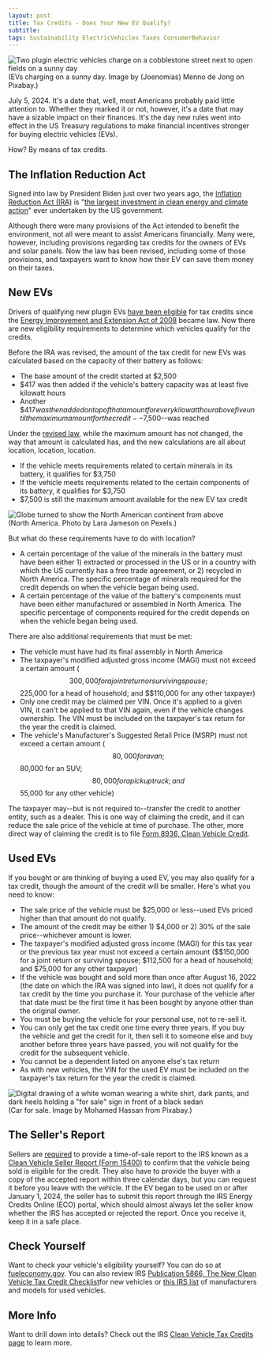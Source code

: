 ```yaml
---
layout: post
title: Tax Credits - Does Your New EV Qualify?
subtitle: 
tags: Sustainability ElectricVehicles Taxes ConsumerBehavior
---
```

<div>
  <img class="mx-auto w-1/2" src="https://samanthaliskcarson.com/assets/img/plugin_evs_charging.jpg" alt="Two plugin electric vehicles charge on a cobblestone street next to open fields on a sunny day">
    <figcaption class="text-center">
      (EVs charging on a sunny day. Image by (Joenomias) Menno de Jong on Pixabay.)
    </figcaption>
</div>

July 5, 2024. It's a date that, well, most Americans probably paid little attention to. Whether they marked it or not, however, it's a date that may have a sizable impact on their finances. It's the day new rules went into effect in the US Treasury regulations to make financial incentives stronger for buying electric vehicles (EVs).

How? By means of tax credits.

## The Inflation Reduction Act
Signed into law by President Biden just over two years ago, the [Inflation Reduction Act (IRA)](https://www.govinfo.gov/content/pkg/PLAW-117publ169/pdf/PLAW-117publ169.pdf) is "[the largest investment in clean energy and climate action](https://www.whitehouse.gov/briefing-room/statements-releases/2023/08/16/fact-sheet-one-year-in-president-bidens-inflation-reduction-act-is-driving-historic-climate-action-and-investing-in-america-to-create-good-paying-jobs-and-reduce-costs/)" ever undertaken by the US government.

Although there were many provisions of the Act intended to benefit the environment, not all were meant to assist Americans financially. Many were, however, including provisions regarding tax credits for the owners of EVs and solar panels. Now the law has been revised, including some of those provisions, and taxpayers want to know how their EV can save them money on their taxes.

## New EVs

Drivers of qualifying new plugin EVs [have been eligible](https://www.federalregister.gov/documents/2024/05/06/2024-09094/clean-vehicle-credits-under-sections-25e-and-30d-transfer-of-credits-critical-minerals-and-battery#h-12) for tax credits since the [Energy Improvement and Extension Act of 2008](https://www.govinfo.gov/content/pkg/PLAW-110publ343/pdf/PLAW-110publ343.pdf) became law. Now there are new eligibility requirements to determine which vehicles qualify for the credits.

Before the IRA was revised, the amount of the tax credit for new EVs was calculated based on the capacity of their battery as follows:

- The base amount of the credit started at $2,500
- $417 was then added if the vehicle's battery capacity was at least five kilowatt hours
- Another $$417 was then added on top of that amount for every kilowatt hour above five until the maximum amount for the credit--$7,500--was reached

Under the [revised law](https://www.govinfo.gov/content/pkg/PLAW-117publ169/pdf/PLAW-117publ169.pdf), while the maximum amount has not changed, the way that amount is calculated has, and the new calculations are all about location, location, location.

- If the vehicle meets requirements related to certain minerals in its battery, it qualifies for $3,750
- If the vehicle meets requirements related to the certain components of its battery, it qualifies for $3,750
- $7,500 is still the maximum amount available for the new EV tax credit

<div>
  <img class="mx-auto w-1/2" src="https://samanthaliskcarson.com/assets/img/north_america_globe.jpg" alt="Globe turned to show the North American continent from above">
    <figcaption class="text-center">
      (North America. Photo by Lara Jameson on Pexels.)
    </figcaption>
</div>

But what do these requirements have to do with location?

- A certain percentage of the value of the minerals in the battery must have been either 1) extracted or processed in the US or in a country with which the US currently has a free trade agreement, or 2) recycled in North America. The specific percentage of minerals required for the credit depends on when the vehicle began being used.
- A certain percentage of the value of the battery's components must have been either manufactured or assembled in North America. The specific percentage of components required for the credit depends on when the vehicle began being used.

There are also additional requirements that must be met:

- The vehicle must have had its final assembly in North America
- The taxpayer's modified adjusted gross income (MAGI) must not exceed a certain amount ($$300,000 for a joint return or surviving spouse; $$225,000 for a head of household; and $$110,000 for any other taxpayer)
- Only one credit may be claimed per VIN. Once it's applied to a given VIN, it can't be applied to that VIN again, even if the vehicle changes ownership. The VIN must be included on the taxpayer's tax return for the year the credit is claimed.
- The vehicle's Manufacturer's Suggested Retail Price (MSRP) must not exceed a certain amount ($$80,000 for a van; $$80,000 for an SUV; $$80,000 for a pickup truck; and $$55,000 for any other vehicle)

The taxpayer may--but is not required to--transfer the credit to another entity, such as a dealer. This is one way of claiming the credit, and it can reduce the sale price of the vehicle at time of purchase. The other, more direct way of claiming the credit is to file [Form 8936, Clean Vehicle Credit](https://www.irs.gov/forms-pubs/about-form-8936). 

## Used EVs

If you bought or are thinking of buying a used EV, you may also qualify for a tax credit, though the amount of the credit will be smaller. Here's what you need to know:

- The sale price of the vehicle must be $25,000 or less--used EVs priced higher than that amount do not qualify.
- The amount of the credit may be either 1) $4,000 or 2) 30% of the sale price--whichever amount is lower.
- The taxpayer's modified adjusted gross income (MAGI) for this tax year or the previous tax year must not exceed a certain amount ($$150,000 for a joint return or surviving spouse; $112,500 for a head of household; and $75,000 for any other taxpayer)
-  If the vehicle was bought and sold more than once after August 16, 2022 (the date on which the IRA was signed into law), it does not qualify for a tax credit by the time you purchase it. Your purchase of the vehicle after that date must be the first time it has been bought by anyone other than the original owner.
- You must be buying the vehicle for your personal use, not to re-sell it.
- You can only get the tax credit one time every three years. If you buy the vehicle and get the credit for it, then sell it to someone else and buy another before three years have passed, you will not qualify for the credit for the subsequent vehicle.
- You cannot be a dependent listed on anyone else's tax return
- As with new vehicles, the VIN for the used EV must be included on the taxpayer's tax return for the year the credit is claimed.

<div>
  <img class="mx-auto w-1/2" src="https://samanthaliskcarson.com/assets/img/car_for_sale.png" alt="Digital drawing of a white woman wearing a white shirt, dark pants, and dark heels holding a &quot;for sale&quot; sign in front of a black sedan">
    <figcaption class="text-center">
      (Car for sale. Image by Mohamed Hassan from Pixabay.)
    </figcaption>
</div>

## The Seller's Report
Sellers are [required](https://www.irs.gov/credits-deductions/clean-vehicle-credit-seller-or-dealer-requirements) to provide a time-of-sale report to the IRS known as a [Clean Vehicle Seller Report (Form 15400)](https://www.irs.gov/pub/irs-pdf/f15400.pdf) to confirm that the vehicle being sold is eligible for the credit. They also have to provide the buyer with a copy of the accepted report within three calendar days, but you can request it before you leave with the vehicle. If the EV began to be used on or after January 1, 2024, the seller has to submit this report through the IRS Energy Credits Online (ECO) portal, which should almost always let the seller know whether the IRS has accepted or rejected the report. Once you receive it, keep it in a safe place.

## Check Yourself
Want to check your vehicle's eligibility yourself? You can do so at [fueleconomy.gov](https://fueleconomy.gov/feg/tax2023.shtml). You can also review IRS [Publication 5866, The New Clean Vehicle Tax Credit Checklist](https://www.irs.gov/pub/irs-pdf/p5866.pdf)for new vehicles or [this IRS list](https://www.irs.gov/credits-deductions/manufacturers-and-models-for-new-qualified-clean-vehicles-purchased-in-2022-and-before) of manufacturers and models for used vehicles.

## More Info
Want to drill down into details? Check out the IRS [Clean Vehicle Tax Credits page](https://www.irs.gov/clean-vehicle-tax-credits) to learn more.
